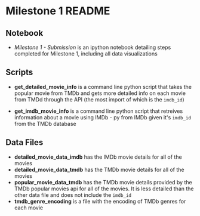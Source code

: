 # Milestone 1 README

## Notebook

* *Milestone 1 - Submission* is an ipython notebook detailing steps completed for Milestone 1, including all data visualizations

## Scripts

* **get_detailed_movie_info** is a command line python script that takes the popular movie from TMDb and gets more detailed info on each movie from TMDd through the API (the most import of which is the `imdb_id`)

* **get_imdb_movie_info** is a command line python script that retreives information about a movie using IMDb - py from IMDb given it's `imdb_id` from the TMDb database

## Data Files

* **detailed_movie_data_imdb** has the IMDb movie details for all of the movies
* **detailed_movie_data_tmdb** has the TMDb movie details for all of the movies
* **popular_movie_data_tmdb** has the TMDb movie details provided by the TMDb popular movies api for all of the movies. It is less detailed than the other data file and does not include the `imdb_id`
* **tmdb_genre_encoding** is a file with the encoding of TMDb genres for each movie
